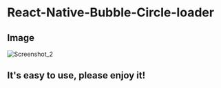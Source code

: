 # React-Native-Bubble-Circle-loader
## Image
![Screenshot_2](https://github.com/lovesakura729/React-Native-Bubble-Circle-loader/assets/126082098/f306a19f-cfd3-40fd-813c-b9cb270f2b31)
## It's easy to use, please enjoy it!
